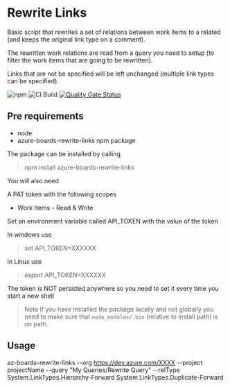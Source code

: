 # Rewrite Links

Basic script that rewrites a set of relations between work items to a related (and keeps the original link type on a comment).

The rewritten work relations are read from a query you need to setup (to filter the work items that are going to be rewritten).

Links that are not be specified will be left unchanged (multiple link types can be specified).


![npm](https://img.shields.io/npm/v/azure-boards-rewrite-links) ![CI Build](https://github.com/tspascoal/azure-boards-rewrite-links/workflows/Code%20scanning/badge.svg)
[![Quality Gate Status](https://sonarcloud.io/api/project_badges/measure?project=azure-boards-rewrite-links&metric=alert_status)](https://sonarcloud.io/dashboard?id=azure-boards-rewrite-links)

## Pre requirements

* node
* azure-boards-rewrite-links npm package

The package can be installed by calling

> npm install azure-boards-rewrite-links

You will also need

A PAT token with the following scopes

* Work Items - Read & Write

Set an environment variable called API_TOKEN with the value of the token

In windows use
> set API_TOKEN=XXXXXX

In Linux use
> export API_TOKEN=XXXXXX

The token is NOT persisted anywhere so you need to set it every time you start a new shell

> Note if you have installed the package locally and not globally you need to make sure that `node_modules/.bin` (relative to install path) is on path.


## Usage

az-boards-rewrite-links --org https://dev.azure.com/XXXX --project projectName --query "My Queries/Rewrite Query" --relType System.LinkTypes.Hierarchy-Forward System.LinkTypes.Duplicate-Forward
